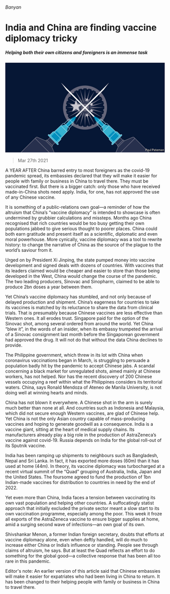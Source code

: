 ###### Banyan

# India and China are finding vaccine diplomacy tricky 

##### Helping both their own citizens and foreigners is an immense task 

![image](images/20210327_ASD001_0.jpg) 

> Mar 27th 2021 

A YEAR AFTER China barred entry to most foreigners as the covid-19 pandemic spread, its embassies declared that they will make it easier for people with family or business in China to travel there. They must be vaccinated first. But there is a bigger catch: only those who have received made-in-China shots need apply. India, for one, has not approved the use of any Chinese vaccine.

It is something of a public-relations own goal—a reminder of how the altruism that China’s “vaccine diplomacy” is intended to showcase is often undermined by grubbier calculations and missteps. Months ago China recognised that rich countries would be too busy getting their own populations jabbed to give serious thought to poorer places. China could both earn gratitude and present itself as a scientific, diplomatic and even moral powerhouse. More cynically, vaccine diplomacy was a tool to rewrite history: to change the narrative of China as the source of the plague to the world’s saviour from it.


Urged on by President Xi Jinping, the state pumped money into vaccine development and signed deals with dozens of countries. With vaccines that its leaders claimed would be cheaper and easier to store than those being developed in the West, China would change the course of the pandemic. The two leading producers, Sinovac and Sinopharm, claimed to be able to produce 2bn doses a year between them.

Yet China’s vaccine diplomacy has stumbled, and not only because of delayed production and shipment. China’s eagerness for countries to take its vaccines is matched by its reluctance to share the data from clinical trials. That is presumably because Chinese vaccines are less effective than Western ones. It all erodes trust. Singapore paid for the option of the Sinovac shot, among several ordered from around the world. Yet China “blew it”, in the words of an insider, when its embassy trumpeted the arrival of a Sinovac consignment last month before the Singaporean government had approved the drug. It will not do that without the data China declines to provide.

The Philippine government, which threw in its lot with China when coronavirus vaccinations began in March, is struggling to persuade a population badly hit by the pandemic to accept Chinese jabs. A scandal concerning a black market for unregulated shots, aimed mainly at Chinese workers, has not helped. Nor has the recent discovery of 200 Chinese vessels occupying a reef within what the Philippines considers its territorial waters. China, says Ronald Mendoza of Ateneo de Manila University, is not doing well at winning hearts and minds.

China has not blown it everywhere. A Chinese shot in the arm is surely much better than none at all. And countries such as Indonesia and Malaysia, which did not secure enough Western vaccines, are glad of Chinese help. Yet China is not the only Asian country capable of mass-producing vaccines and hoping to generate goodwill as a consequence. India is a vaccine giant, sitting at the heart of medical supply chains. Its manufacturers already play a big role in the production of AstraZeneca’s vaccine against covid-19. Russia depends on India for the global roll-out of its Sputnik vaccine.


India has been ramping up shipments to neighbours such as Bangladesh, Nepal and Sri Lanka. In fact, it has exported more doses (60m) than it has used at home (44m). In theory, its vaccine diplomacy was turbocharged at a recent virtual summit of the “Quad” grouping of Australia, India, Japan and the United States. The foursome agreed to fund the production of 1bn Indian-made vaccines for distribution to countries in need by the end of 2022.

Yet even more than China, India faces a tension between vaccinating its own vast population and helping other countries. A suffocatingly statist approach that initially excluded the private sector meant a slow start to its own vaccination programme, especially among the poor. This week it froze all exports of the AstraZeneca vaccine to ensure bigger supplies at home, amid a surging second wave of infections—an own goal of its own.

Shivshankar Menon, a former Indian foreign secretary, doubts that efforts at vaccine diplomacy alone, even when deftly handled, will do much to increase either China or India’s influence or standing. People see through claims of altruism, he says. But at least the Quad reflects an effort to do something for the global good—a collective response that has been all too rare in this pandemic.

Editor's note: An earlier version of this article said that Chinese embassies will make it easier for expatriates who had been living in China to return. It has been changed to their helping people with family or business in China to travel there.


